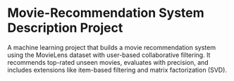 # Movie-Recommendation System Description Project
A machine learning project that builds a movie recommendation system using the MovieLens dataset with user-based collaborative filtering. It recommends top-rated unseen movies, evaluates with precision, and includes extensions like item-based filtering and matrix factorization (SVD).
